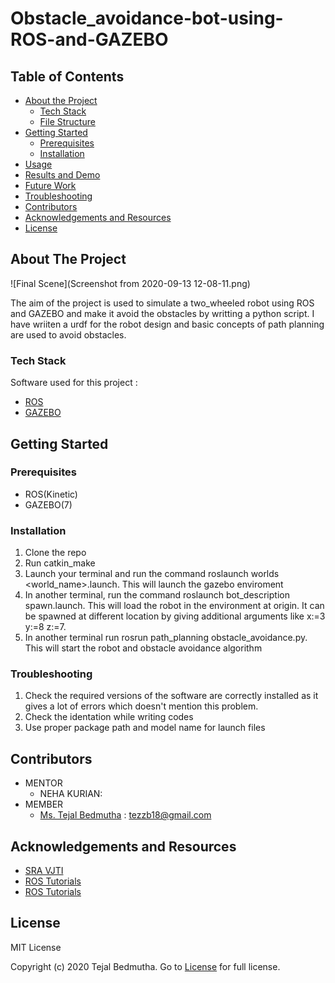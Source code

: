 # Obstacle_avoidance-bot-using-ROS-and-GAZEBO
## Table of Contents
* [About the Project](#about-the-project)
  * [Tech Stack](#tech-stack)
  * [File Structure](#file-structure)
* [Getting Started](#getting-started)
  * [Prerequisites](#prerequisites)
  * [Installation](#installation)
* [Usage](#usage)
* [Results and Demo](#results-and-demo)
* [Future Work](#future-work)
* [Troubleshooting](#troubleshooting)
* [Contributors](#contributors)
* [Acknowledgements and Resources](#acknowledgements-and-resources)
* [License](#license)

## About The Project
![Final Scene](Screenshot from 2020-09-13 12-08-11.png)  

The aim of the project is used to simulate a two_wheeled robot using ROS and GAZEBO and make it avoid the obstacles by writting a python script.
I have wriiten a urdf for the robot design and basic concepts of path planning are used to avoid obstacles.

### Tech Stack
Software used for this project :  
  * [ROS](http://wiki.ros.org/kinetic)
  * [GAZEBO](http://wiki.ros.org/gazebo_ros_pkgs)
   
## Getting Started

### Prerequisites
  * ROS(Kinetic)
  * GAZEBO(7)
  

### Installation
1. Clone the repo
2. Run catkin_make 
3. Launch your terminal and run the command roslaunch worlds <world_name>.launch. This will launch the gazebo enviroment
4. In another terminal, run the command roslaunch bot_description spawn.launch. This will load the robot in the environment at origin. It can be spawned at different location by giving additional arguments like x:=3 y:=8 z:=7.
5. In another terminal run rosrun path_planning obstacle_avoidance.py. This will start the robot and obstacle avoidance algorithm

### Troubleshooting 
1. Check the required versions of the software are correctly installed as it gives a lot of errors which doesn't mention this problem.
2. Check the identation while writing codes
3. Use proper package path and model name for launch files

## Contributors
 * MENTOR
   * NEHA KURIAN:
 * MEMBER
   * [Ms. Tejal Bedmutha](https://github.com/Tejal-19) : tezzb18@gmail.com
  
## Acknowledgements and Resources
* [SRA VJTI](http://sra.vjti.info/)   
* [ROS Tutorials](https://youtu.be/PyC4Vj3NUUY)
* [ROS Tutorials](https://www.theconstructsim.com/ros-projects-exploring-ros-using-2-wheeled-robot-part-1/)

## License
  MIT License  
  
  Copyright (c) 2020 Tejal Bedmutha.
  Go to [License](LICENSE) for full license. 
 
 




